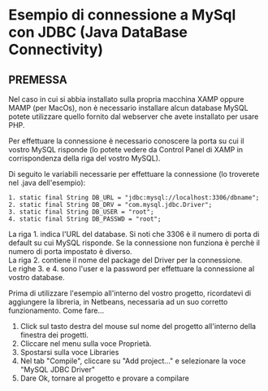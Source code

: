 # Esempio di connessione a MySql con JDBC (Java DataBase Connectivity)

## PREMESSA
Nel caso in cui si abbia installato sulla propria macchina XAMP oppure MAMP (per MacOs), non è necessario installare alcun database MySQL potete utilizzare quello fornito dal webserver che avete installato per usare PHP.  

Per effettuare la connessione è necessario conoscere la porta su cui il vostro MySQL risponde (lo potete vedere da Control Panel di XAMP in corrispondenza della riga del vostro MySQL).
  
Di seguito le variabili necessarie per effettuare la connessione (lo troverete nel .java dell'esempio):  

```
1. static final String DB_URL = "jdbc:mysql://localhost:3306/dbname";  
2. static final String DB_DRV = "com.mysql.jdbc.Driver";  
3. static final String DB_USER = "root";  
4. static final String DB_PASSWD = "root";    
```  
La riga 1. indica l'URL del database. Si noti che 3306 è il numero di porta di default su cui MySQL risponde. Se la connessione non funziona è perchè il numero di porta impostato è diverso.  
La riga 2. contiene il nome del package del Driver per la connessione.  
Le righe 3. e 4. sono l'user e la password per effettuare la connessione al vostro database.  

Prima di utilizzare l'esempio all'interno del vostro progetto, ricordatevi di aggiungere la libreria, in Netbeans, necessaria ad un suo corretto funzionamento.
Come fare...
1) Click sul tasto destra del mouse sul nome del progetto all'interno della finestra dei progetti.
2) Cliccare nel menu sulla voce Proprietà.
3) Spostarsi sulla voce Libraries
4) Nel tab "Compile", cliccare su "Add project..." e selezionare la voce "MySQL JDBC Driver"
5) Dare Ok, tornare al progetto e provare a compilare
